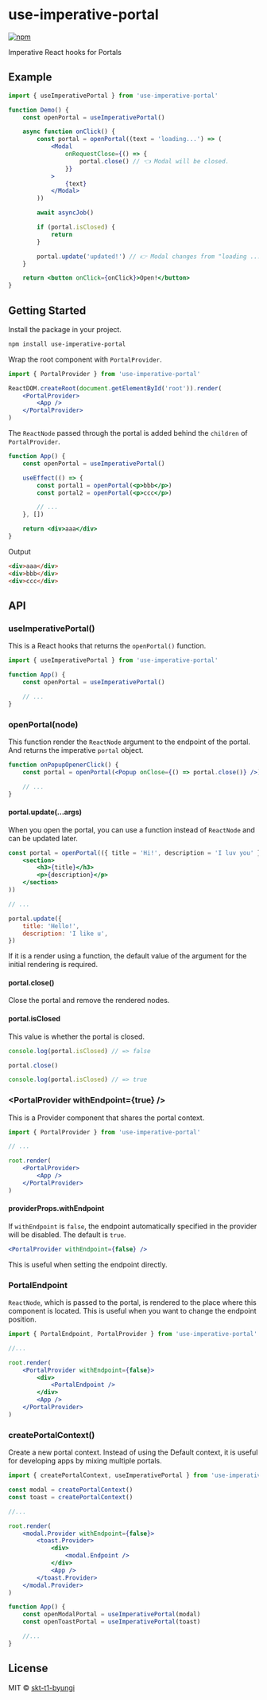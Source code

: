 # use-imperative-portal

[![npm](https://badgen.net/npm/v/use-imperative-portal)](https://npm.im/use-imperative-portal)

Imperative React hooks for Portals

## Example

```jsx
import { useImperativePortal } from 'use-imperative-portal'

function Demo() {
    const openPortal = useImperativePortal()

    async function onClick() {
        const portal = openPortal((text = 'loading...') => (
            <Modal
                onRequestClose={() => {
                    portal.close() // 👈 Modal will be closed.
                }}
            >
                {text}
            </Modal>
        ))

        await asyncJob()

        if (portal.isClosed) {
            return
        }

        portal.update('updated!') // 👉 Modal changes from "loading ..." to "updated!"
    }

    return <button onClick={onClick}>Open!</button>
}
```

## Getting Started

Install the package in your project.

```sh
npm install use-imperative-portal
```

Wrap the root component with `PortalProvider`.

```jsx
import { PortalProvider } from 'use-imperative-portal'

ReactDOM.createRoot(document.getElementById('root')).render(
    <PortalProvider>
        <App />
    </PortalProvider>
)
```

The `ReactNode` passed through the portal is added behind the `children` of `PortalProvider`.

```jsx
function App() {
    const openPortal = useImperativePortal()

    useEffect(() => {
        const portal1 = openPortal(<p>bbb</p>)
        const portal2 = openPortal(<p>ccc</p>)

        // ...
    }, [])

    return <div>aaa</div>
}
```

Output

```html
<div>aaa</div>
<div>bbb</div>
<div>ccc</div>
```

## API

### useImperativePortal()

This is a React hooks that returns the `openPortal()` function.

```js
import { useImperativePortal } from 'use-imperative-portal'

function App() {
    const openPortal = useImperativePortal()

    // ...
}
```

### openPortal(node)

This function render the `ReactNode` argument to the endpoint of the portal. And returns the imperative `portal` object.

```jsx
function onPopupOpenerClick() {
    const portal = openPortal(<Popup onClose={() => portal.close()} />)

    // ...
}
```

#### portal.update(...args)

When you open the portal, you can use a function instead of `ReactNode` and can be updated later.

```jsx
const portal = openPortal(({ title = 'Hi!', description = 'I luv you' } = {}) => (
    <section>
        <h3>{title}</h3>
        <p>{description}</p>
    </section>
))

// ...

portal.update({
    title: 'Hello!',
    description: 'I like u',
})
```

If it is a render using a function, the default value of the argument for the initial rendering is required.

#### portal.close()

Close the portal and remove the rendered nodes.

#### portal.isClosed

This value is whether the portal is closed.

```js
console.log(portal.isClosed) // => false

portal.close()

console.log(portal.isClosed) // => true
```

### \<PortalProvider withEndpoint={true} />

This is a Provider component that shares the portal context.

```jsx
import { PortalProvider } from 'use-imperative-portal'

// ...

root.render(
    <PortalProvider>
        <App />
    </PortalProvider>
)
```

#### providerProps.withEndpoint

If `withEndpoint` is `false`, the endpoint automatically specified in the provider will be disabled. The default is `true`.

```jsx
<PortalProvider withEndpoint={false} />
```

This is useful when setting the endpoint directly.

### PortalEndpoint

`ReactNode`, which is passed to the portal, is rendered to the place where this component is located.
This is useful when you want to change the endpoint position.

```jsx
import { PortalEndpoint, PortalProvider } from 'use-imperative-portal'

//...

root.render(
    <PortalProvider withEndpoint={false}>
        <div>
            <PortalEndpoint />
        </div>
        <App />
    </PortalProvider>
)
```

### createPortalContext()

Create a new portal context. Instead of using the Default context, it is useful for developing apps by mixing multiple portals.

```jsx
import { createPortalContext, useImperativePortal } from 'use-imperative-portal'

const modal = createPortalContext()
const toast = createPortalContext()

//...

root.render(
    <modal.Provider withEndpoint={false}>
        <toast.Provider>
            <div>
                <modal.Endpoint />
            </div>
            <App />
        </toast.Provider>
    </modal.Provider>
)

function App() {
    const openModalPortal = useImperativePortal(modal)
    const openToastPortal = useImperativePortal(toast)

    //...
}
```

## License

MIT © [skt-t1-byungi](https://github.com/skt-t1-byungi)
